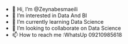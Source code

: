 - 👋 Hi, I’m @Zeynabesmaeili
- 👀 I’m interested in Data And BI
- 🌱 I’m currently learning Data Science
- 💞️ I’m looking to collaborate on Data Science
- 📫 How to reach me :WhatsUp 09210985618 

<!---
Zeynabesmaeili/Zeynabesmaeili is a ✨ special ✨ repository because its `README.md` (this file) appears on your GitHub profile.
You can click the Preview link to take a look at your changes.
--->
